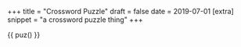 +++
title = "Crossword Puzzle"
draft = false
date = 2019-07-01
[extra]
snippet = "a crossword puzzle thing"
+++

{{ puz() }}